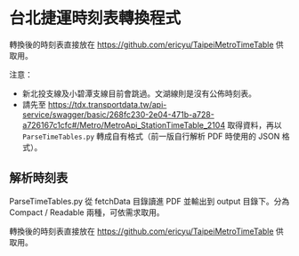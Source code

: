 # 台北捷運時刻表轉換程式

轉換後的時刻表直接放在 https://github.com/ericyu/TaipeiMetroTimeTable 供取用。

注意：
- 新北投支線及小碧潭支線目前會跳過。文湖線則是沒有公佈時刻表。
- 請先至 https://tdx.transportdata.tw/api-service/swagger/basic/268fc230-2e04-471b-a728-a726167c1cfc#/Metro/MetroApi_StationTimeTable_2104 取得資料，再以 `ParseTimeTables.py` 轉成自有格式（前一版自行解析 PDF 時使用的 JSON 格式）。

## 解析時刻表
ParseTimeTables.py 從 fetchData 目錄讀進 PDF 並輸出到 output 目錄下。分為 Compact / Readable 兩種，可依需求取用。

轉換後的時刻表直接放在 https://github.com/ericyu/TaipeiMetroTimeTable 供取用。
